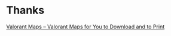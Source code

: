 # Thanks

[Valorant Maps – Valorant Maps for You to Download and to Print](https://valorantmaps.wordpress.com/)
